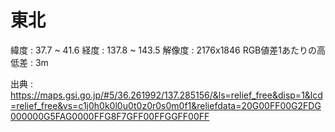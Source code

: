 
# 東北

緯度 : 37.7 ~ 41.6
経度 : 137.8 ~ 143.5
解像度 : 2176x1846
RGB値差1あたりの高低差 : 3m

出典 : https://maps.gsi.go.jp/#5/36.261992/137.285156/&ls=relief_free&disp=1&lcd=relief_free&vs=c1j0h0k0l0u0t0z0r0s0m0f1&reliefdata=20G00FF00G2FDG000000G5FAG0000FFG8F7GFF00FFGGFF00FF